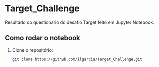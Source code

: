# Target_Challenge

Resultado do questionario do desafio Target feito em Jupyter Notebook.

## Como rodar o notebook

1. Clone o repositório:
   ```bash
   git clone https://github.com/ilgarcia/Target_Challenge.git
   ```
